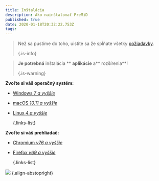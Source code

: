 ```yaml
---
title: Inštalácia
description: Ako nainštalovať PreMiD
published: true
date: 2020-01-18T20:32:22.753Z
tags:
---
```


> Než sa pustíme do toho, uistite sa že spĺňate všetky [požiadavky](/install/requirements). 
> 
> {.is-info}

> **Je potrebná** inštalácia ** **aplikácie** a** rozšírenia**! </p> 
> 
> {.is-warning}</blockquote> 
> 
> **Zvoľte si váš operačný systém:**
> 
> - [Windows *7 a vyššie*](/install/windows)
> - [macOS *10.11 a vyššie*](/install/macos)
> - [Linux *4 a vyššie*](/install/linux) 
>     
>     {.links-list}
> 
> **Zvoľte si váš prehliadač:**
> 
> - [Chromium *v76 a vyššie*](/install/chromium)
> - [Firefox *v69 a vyššie*](/install/firefox) 
>     
>     {.links-list}
> 
> ![](https://a.icons8.com/ajlQdsfa/FZhYWV/svg.svg) {.align-abstopright}